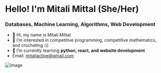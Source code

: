 # Hello! I'm Mitali Mittal (She/Her)
### Databases, Machine Learning, Algorithms, Web Development
- 👋 Hi, my name is Mitali Mittal 
- 👀 I’m interested in competitive programming, competitive mathematics, and crocheting :))
- 🌱 I’m currently learning **python, react, and website development**
- Email: [mitaliactive@gmail.com](mitaliactive@gmail.com)

![image](https://github.com/mital-i/mital-i/assets/61635757/ccbbd8af-d871-43db-a891-0ba991cca500)
